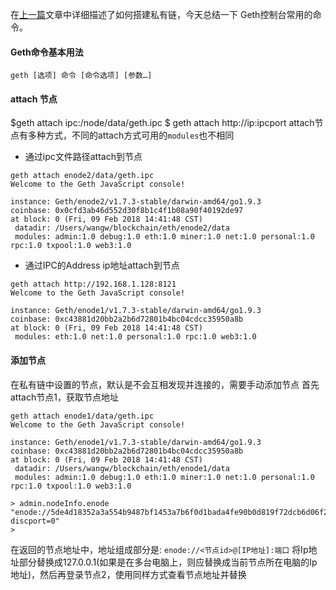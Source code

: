 在[上一篇][1]文章中详细描述了如何搭建私有链，今天总结一下
Geth控制台常用的命令。
#### Geth命令基本用法
``` stylus
geth [选项] 命令 [命令选项] [参数…]
```
####  attach 节点
$geth attach ipc:/node/data/geth.ipc
$ geth attach http://ip:ipcport
attach节点有多种方式，不同的attach方式可用的`modules`也不相同
- 通过ipc文件路径attach到节点
``` stylus
geth attach enode2/data/geth.ipc 
Welcome to the Geth JavaScript console!

instance: Geth/enode2/v1.7.3-stable/darwin-amd64/go1.9.3
coinbase: 0x0cfd3ab46d552d30f8b1c4f1b08a90f40192de97
at block: 0 (Fri, 09 Feb 2018 14:41:48 CST)
 datadir: /Users/wangw/blockchain/eth/enode2/data
 modules: admin:1.0 debug:1.0 eth:1.0 miner:1.0 net:1.0 personal:1.0 rpc:1.0 txpool:1.0 web3:1.0
```
- 通过IPC的Address ip地址attach到节点
``` stylus
geth attach http://192.168.1.128:8121
Welcome to the Geth JavaScript console!

instance: Geth/enode1/v1.7.3-stable/darwin-amd64/go1.9.3
coinbase: 0xc43881d20bb2a2b6d72801b4bc04cdcc35950a8b
at block: 0 (Fri, 09 Feb 2018 14:41:48 CST)
 modules: eth:1.0 net:1.0 personal:1.0 rpc:1.0 web3:1.0
```
#### 添加节点
在私有链中设置的节点，默认是不会互相发现并连接的，需要手动添加节点
首先attach节点1，获取节点地址
``` stylus
geth attach enode1/data/geth.ipc
Welcome to the Geth JavaScript console!

instance: Geth/enode1/v1.7.3-stable/darwin-amd64/go1.9.3
coinbase: 0xc43881d20bb2a2b6d72801b4bc04cdcc35950a8b
at block: 0 (Fri, 09 Feb 2018 14:41:48 CST)
 datadir: /Users/wangw/blockchain/eth/enode1/data
 modules: admin:1.0 debug:1.0 eth:1.0 miner:1.0 net:1.0 personal:1.0 rpc:1.0 txpool:1.0 web3:1.0

> admin.nodeInfo.enode
"enode://5de4d18352a3a554b9487bf1453a7b6f0d1bada4fe90b0d819f72dcb6d06f29562fa5ebdc53fe4b63a63971dee365f56b01f3f5afefafdd4df3b6786062f8ce8@[::]:2001?discport=0"
> 
```
在返回的节点地址中，地址组成部分是: `enode://<节点id>@[IP地址]:端口`
将Ip地址部分替换成127.0.0.1(如果是在多台电脑上，则应替换成当前节点所在电脑的Ip地址)，然后再登录节点2，使用同样方式查看节点地址并替换







  [1]: https://www.jianshu.com/p/2c2671ff1d5f